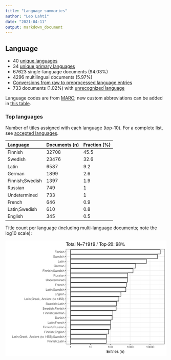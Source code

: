 ```yaml
---
title: "Language summaries"
author: "Leo Lahti"
date: "2021-04-11"
output: markdown_document
---
```


## Language

 * 40 [unique languages](output.tables/languages_accepted.csv)
 * 34 [unique primary languages](output.tables/language_primary_accepted.csv)  
 * 67623 single-language documents (94.03%)
 * 4296 multilingual documents (5.97%) 
 * [Conversions from raw to preprocessed language entries](output.tables/language_conversions.csv) 
 * 733 documents (1.02%) with [unrecognized language](output.tables/language_discarded.csv)

Language codes are from [MARC](http://www.loc.gov/marc/languages/language_code.html); new custom abbreviations can be added in [this table](https://github.com/COMHIS/fennica/blob/master/inst/extdata/language_abbreviations.csv).



### Top languages

Number of titles assigned with each language (top-10). For a complete list,
see [accepted languages](output.tables/language_accepted.csv).


|Language        |Documents (n) |Fraction (%) |
|:---------------|:-------------|:------------|
|Finnish         |32708         |45.5         |
|Swedish         |23476         |32.6         |
|Latin           |6587          |9.2          |
|German          |1899          |2.6          |
|Finnish;Swedish |1397          |1.9          |
|Russian         |749           |1            |
|Undetermined    |733           |1            |
|French          |646           |0.9          |
|Latin;Swedish   |610           |0.8          |
|English         |345           |0.5          |

Title count per language (including multi-language documents; note the log10 scale):

![plot of chunk summarylang](figure/summarylang-1.png)
